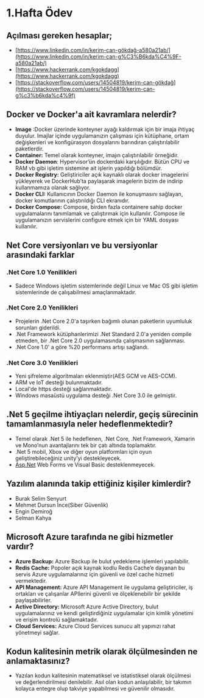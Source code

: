 # 1.Hafta Ödev

## Açılması gereken hesaplar;

- [https://www.linkedin.com/in/kerim-can-gökdağ-a580a21ab/](https://www.linkedin.com/in/kerim-can-g%C3%B6kda%C4%9F-a580a21ab/)
- [https://www.hackerrank.com/kgokdagg](https://www.hackerrank.com/kgokdagg)
- [https://stackoverflow.com/users/14504819/kerim-can-gökdağ](https://stackoverflow.com/users/14504819/kerim-can-g%c3%b6kda%c4%9f)

## Docker ve Docker'a ait kavramlara nelerdir?

- **Image** :Docker üzerinde konteyner ayağı kaldırmak için bir imaja ihtiyaç duyulur. Imajlar içinde uygulamanızın çalışması için kütüphane, ortam değişkenleri ve konfigürasyon dosyalarını barındıran çalıştırılabilir paketlerdir.
- **Container:** Temel olarak konteyner, imajın çalıştırılabilir örneğidir.
- **Docker Daemon**: Hypervisor’ün dockerdaki karşılığıdır. Bütün CPU ve RAM vb gibi işletim sistemine ait işlerin yapıldığı bölümdür.
- **Docker Registry:** Geliştiriciler açık kaynaklı olarak docker imagelerini yükleyerek ve DockerHub’ta paylaşarak imagelerin bizim de indirip kullanmamıza olanak sağlıyor.
- **Docker CLI:** Kullanıcının Docker Daemon ile konuşmasını sağlayan, docker komutlarının çalıştırıldığı CLI ekranıdır.
- **Docker Compose:** Compose, birden fazla containere sahip docker uygulamalarını tanımlamak ve çalıştırmak için kullanılır. Compose ile uygulamanızın servislerini configure etmek için bir YAML dosyası kullanılır.

## Net Core versiyonları ve bu versiyonlar arasındaki farklar

### .Net Core 1.0 Yenilikleri

- Sadece Windows işletim sistemlerinde değil Linux ve Mac OS gibi işletim sistemlerinde de çalışabilmesi amaçlanmaktadır.

### .Net Core 2.0 Yenilikleri

- Projelerin .Net Core 2.0'a taşırken bağımlı olunan paketlerin uyumluluk sorunları giderildi.
- .Net Framework kütüphanlerimizi .Net Standard 2.0'a yeniden compile etmeden, bir .Net Core 2.0 uygulamasında çalışmasının sağlanması.
- .Net Core 1.0' a göre %20 performans artışı sağlandı.

### .Net Core 3.0 Yenilikleri

- Yeni şifreleme algoritmaları eklenmiştir(AES GCM ve AES-CCM).
- ARM ve IoT desteği bulunmaktadır.
- Local'de https desteği sağlanmaktadır.
- Windows masaüstü uygulama desteği .Net Core 3.0 ile gelmiştir.

## .Net 5 geçilme ihtiyaçları nelerdir, geçiş sürecinin tamamlanmasıyla neler hedeflenmektedir?

- Temel olarak .Net 5 ile hedeflenen, .Net Core, .Net Framework, Xamarin ve Mono’nun avantajlarını tek bir çatı altında toplamaktır.
- .Net 5 mobil, Xbox ve diğer oyun platformları için oyun geliştirebileceğiniz unity’yi destekleyecek.
- [Asp.Net](http://asp.Net) Web Forms ve Visual Basic desteklenmeyecek.

## Yazılım alanında takip ettiğiniz kişiler kimlerdir?

- Burak Selim Senyurt
- Mehmet Dursun İnce(Siber Güvenlik)
- Engin Demiroğ
- Selman Kahya

## Microsoft Azure tarafında ne gibi hizmetler vardır?

- **Azure Backup:** Azure Backup ile bulut yedekleme işlemleri yapılabilir.
- **Redis Cache:** Popoler açık kaynak kodlu Redis Cache’e dayanan bu servis Azure uygulamalarınız için güvenli ve özel cache hizmeti vermektedir.
- **API Management:** Azure API Management ile uygulama geliştiriciler, iş ortakları ve çalışanlar APIlerini güvenli ve ölçeklenebilir bir şekilde paylaşabilirler.
- **Active Directory:** Microsoft Azure Active Directory, bulut uygulamalarınız ve kendi geliştirdiğiniz uygulamalar için kimlik yönetimi ve erişim kontrolü sağlamaktadır.
- **Cloud Services:** Azure Cloud Services sunucu alt yapınızı rahat yönetmeyi sağlar.

## Kodun kalitesinin metrik olarak ölçülmesinden ne anlamaktasınız?

- Yazılan kodun kalitesinin matematiksel ve istatistiksel olarak ölçülmesi ve değerlendirilmesi denilebilir. Asıl olan kodun anlaşılabilir, bir takımın kolayca entegre olup takviye yapabilmesi ve güvenilir olmasıdır.
